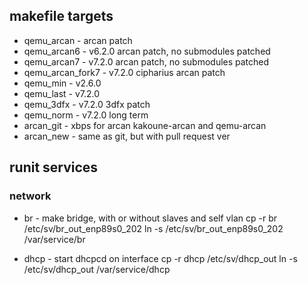 ## makefile targets
- qemu_arcan - arcan patch
- qemu_arcan6 - v6.2.0 arcan patch, no submodules patched
- qemu_arcan7 - v7.2.0 arcan patch, no submodules patched
- qemu_arcan_fork7 - v7.2.0 cipharius arcan patch
- qemu_min - v2.6.0
- qemu_last - v7.2.0
- qemu_3dfx - v7.2.0 3dfx patch
- qemu_norm - v7.2.0 long term
- arcan_git - xbps for arcan kakoune-arcan and qemu-arcan
- arcan_new - same as git, but with pull request ver

## runit services
### network
- br - make bridge, with or without slaves and self vlan
cp -r br /etc/sv/br_out_enp89s0_202
ln -s /etc/sv/br_out_enp89s0_202 /var/service/br

- dhcp - start dhcpcd on interface
cp -r dhcp /etc/sv/dhcp_out
ln -s /etc/sv/dhcp_out /var/service/dhcp

